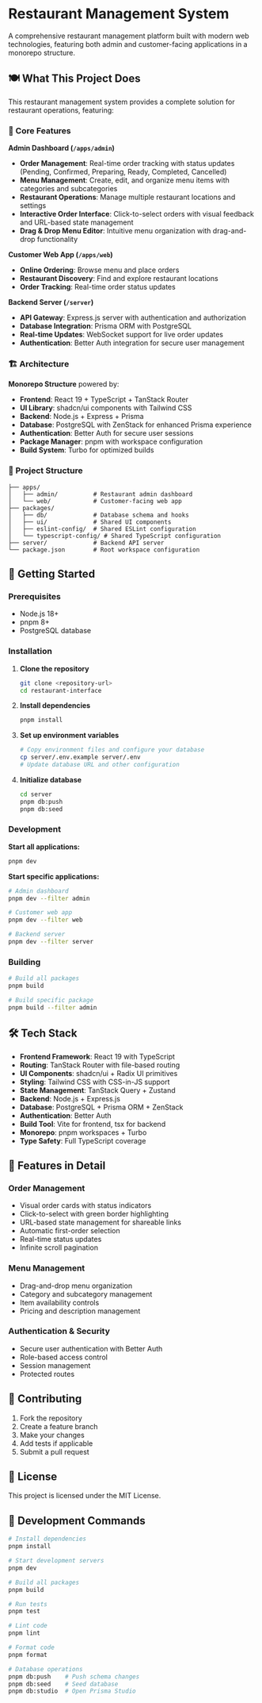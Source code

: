 # Restaurant Management System

A comprehensive restaurant management platform built with modern web technologies, featuring both admin and customer-facing applications in a monorepo structure.

## 🍽️ What This Project Does

This restaurant management system provides a complete solution for restaurant operations, featuring:

### 🎯 Core Features

**Admin Dashboard (`/apps/admin`)**
- **Order Management**: Real-time order tracking with status updates (Pending, Confirmed, Preparing, Ready, Completed, Cancelled)
- **Menu Management**: Create, edit, and organize menu items with categories and subcategories
- **Restaurant Operations**: Manage multiple restaurant locations and settings
- **Interactive Order Interface**: Click-to-select orders with visual feedback and URL-based state management
- **Drag & Drop Menu Editor**: Intuitive menu organization with drag-and-drop functionality

**Customer Web App (`/apps/web`)**
- **Online Ordering**: Browse menu and place orders
- **Restaurant Discovery**: Find and explore restaurant locations
- **Order Tracking**: Real-time order status updates

**Backend Server (`/server`)**
- **API Gateway**: Express.js server with authentication and authorization
- **Database Integration**: Prisma ORM with PostgreSQL
- **Real-time Updates**: WebSocket support for live order updates
- **Authentication**: Better Auth integration for secure user management

### 🏗️ Architecture

**Monorepo Structure** powered by:
- **Frontend**: React 19 + TypeScript + TanStack Router
- **UI Library**: shadcn/ui components with Tailwind CSS
- **Backend**: Node.js + Express + Prisma
- **Database**: PostgreSQL with ZenStack for enhanced Prisma experience
- **Authentication**: Better Auth for secure user sessions
- **Package Manager**: pnpm with workspace configuration
- **Build System**: Turbo for optimized builds

### 📁 Project Structure

```
├── apps/
│   ├── admin/          # Restaurant admin dashboard
│   └── web/            # Customer-facing web app
├── packages/
│   ├── db/             # Database schema and hooks
│   ├── ui/             # Shared UI components
│   ├── eslint-config/  # Shared ESLint configuration
│   └── typescript-config/ # Shared TypeScript configuration
├── server/             # Backend API server
└── package.json        # Root workspace configuration
```

## 🚀 Getting Started

### Prerequisites

- Node.js 18+
- pnpm 8+
- PostgreSQL database

### Installation

1. **Clone the repository**
   ```bash
   git clone <repository-url>
   cd restaurant-interface
   ```

2. **Install dependencies**
   ```bash
   pnpm install
   ```

3. **Set up environment variables**
   ```bash
   # Copy environment files and configure your database
   cp server/.env.example server/.env
   # Update database URL and other configuration
   ```

4. **Initialize database**
   ```bash
   cd server
   pnpm db:push
   pnpm db:seed
   ```

### Development

**Start all applications:**
```bash
pnpm dev
```

**Start specific applications:**
```bash
# Admin dashboard
pnpm dev --filter admin

# Customer web app
pnpm dev --filter web

# Backend server
pnpm dev --filter server
```

### Building

```bash
# Build all packages
pnpm build

# Build specific package
pnpm build --filter admin
```

## 🛠️ Tech Stack

- **Frontend Framework**: React 19 with TypeScript
- **Routing**: TanStack Router with file-based routing
- **UI Components**: shadcn/ui + Radix UI primitives
- **Styling**: Tailwind CSS with CSS-in-JS support
- **State Management**: TanStack Query + Zustand
- **Backend**: Node.js + Express.js
- **Database**: PostgreSQL + Prisma ORM + ZenStack
- **Authentication**: Better Auth
- **Build Tool**: Vite for frontend, tsx for backend
- **Monorepo**: pnpm workspaces + Turbo
- **Type Safety**: Full TypeScript coverage

## 📱 Features in Detail

### Order Management
- Visual order cards with status indicators
- Click-to-select with green border highlighting
- URL-based state management for shareable links
- Automatic first-order selection
- Real-time status updates
- Infinite scroll pagination

### Menu Management
- Drag-and-drop menu organization
- Category and subcategory management
- Item availability controls
- Pricing and description management

### Authentication & Security
- Secure user authentication with Better Auth
- Role-based access control
- Session management
- Protected routes

## 🤝 Contributing

1. Fork the repository
2. Create a feature branch
3. Make your changes
4. Add tests if applicable
5. Submit a pull request

## 📄 License

This project is licensed under the MIT License.

## 🔧 Development Commands

```bash
# Install dependencies
pnpm install

# Start development servers
pnpm dev

# Build all packages
pnpm build

# Run tests
pnpm test

# Lint code
pnpm lint

# Format code
pnpm format

# Database operations
pnpm db:push    # Push schema changes
pnpm db:seed    # Seed database
pnpm db:studio  # Open Prisma Studio
```
